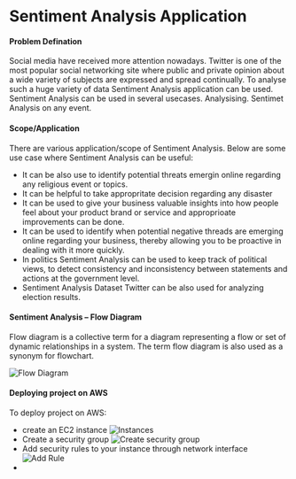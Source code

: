 # Sentiment Analysis Application

#### Problem Defination
Social media have received more attention nowadays. Twitter is one of the most popular social networking site where public and private opinion about a wide variety of subjects are expressed and spread continually. To analyse such a huge variety of data Sentiment Analysis application can be used. Sentiment Analysis can be used in several usecases. Analysising. Sentimet Analysis on any event.

#### Scope/Application
There are various application/scope of Sentiment Analysis. Below are some use case where Sentiment Analysis can be useful:
- It can be also use to identify potential threats emergin online regarding any religious event or topics.
- It can be helpful to take appropritate decision regarding any disaster  
- It can be used to give your business valuable insights into how people feel about your product brand or service and approprioate improvements can be done.
- It can be used to identify when potential negative threads are emerging online regarding your business, thereby allowing you to be proactive in dealing with it more quickly.
- In politics Sentiment Analysis can be used to keep track of political views, to detect consistency and inconsistency between statements and actions at the government level.
- Sentiment Analysis Dataset Twitter can be also used for analyzing election results.

#### Sentiment Analysis – Flow Diagram

Flow diagram is a collective term for a diagram representing a flow or set of dynamic relationships in a system. The term flow diagram is also used as a synonym for flowchart.

![Flow Diagram](https://github.com/isaacramthal/deepak.bhavsar-works/blob/feature/Sentiment_Analysis_NLTK/Project/Sentiment_Analysis_Using_NLTK/snapshots/flow_diagram.png?style=centerme)

#### Deploying project on AWS 
To deploy project on AWS:
- create an EC2 instance
![Instances](https://github.com/isaacramthal/deepak.bhavsar-works/blob/feature/Sentiment_Analysis_NLTK/Project/Sentiment_Analysis_Using_NLTK/snapshots/Instances.PNG)
- Create a security group
![Create security group](https://github.com/isaacramthal/deepak.bhavsar-works/blob/feature/Sentiment_Analysis_NLTK/Project/Sentiment_Analysis_Using_NLTK/snapshots/creating%20group.PNG)
- Add security rules to your instance through network interface
![Add Rule](https://github.com/isaacramthal/deepak.bhavsar-works/blob/feature/Sentiment_Analysis_NLTK/Project/Sentiment_Analysis_Using_NLTK/snapshots/add_rules_in_group.PNG)
- 